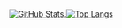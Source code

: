 <a href="https://github.com/Kensuke-Hinata">
  <img align="center" alt="GitHub Stats" src="https://github-readme-stats.vercel.app/api?theme=radical&username=Kensuke-Hinata&show_icons=true&include_all_commits=true" />
</a>
<a href="https://github.com/Kensuke-Hinata">
  <img align="center" alt="Top Langs" src="https://github-readme-stats.vercel.app/api/top-langs/?theme=radical&username=Kensuke-Hinata&layout=compact" />
</a>
